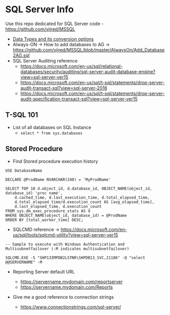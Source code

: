 SQL Server Info
===============

Use this repo dedicated for SQL Server code - https://github.com/vijred/MSSQL 


* [Data Types and its conversion options](https://docs.microsoft.com/en-us/sql/t-sql/functions/cast-and-convert-transact-sql?view=sql-server-ver15)
* Always-ON -> How to add databases to AG -> https://github.com/vijred/MSSQL/blob/master/AlwaysOn/Add_Database2AG.sql 
* SQL Server Auditing reference
    - https://docs.microsoft.com/en-us/sql/relational-databases/security/auditing/sql-server-audit-database-engine?view=sql-server-ver15
    - https://docs.microsoft.com/en-us/sql/t-sql/statements/drop-server-audit-transact-sql?view=sql-server-2016
    - https://docs.microsoft.com/en-us/sql/t-sql/statements/drop-server-audit-specification-transact-sql?view=sql-server-ver15



T-SQL 101
---------
* List of all databases on SQL Instance
    - `select * from sys.databases`


Stored Procedure
---------
* Find Stored procedure execution history 
```
USE DatabaseName

DECLARE @ProdName NVARCHAR(240) = 'MyProdName'

SELECT TOP 10 d.object_id, d.database_id, OBJECT_NAME(object_id, database_id) 'proc name',   
    d.cached_time, d.last_execution_time, d.total_elapsed_time,  
    d.total_elapsed_time/d.execution_count AS [avg_elapsed_time],  
    d.last_elapsed_time, d.execution_count  
FROM sys.dm_exec_procedure_stats AS d  
WHERE OBJECT_NAME(object_id, database_id) = @ProdName
ORDER BY [total_worker_time] DESC;  
``` 


* SQLCMD reference -> https://docs.microsoft.com/en-us/sql/tools/sqlcmd-utility?view=sql-server-ver15
```
-- Sample to execute with Windows Authentication and Multisubnetfailover (-M indicates multisubnetfailover)

SQLCMD.EXE -S "SHP13IMPDB2LSTNR\SHPDB13_SVC,21186" -Q "select @@SERVERNAME" -M 

```

* Reporting Server default URL
    - https://servername.mydomain.com/reportserver
    - https://servername.mydomain.com/Reports


* Give me a good reference to connection strings
    -   https://www.connectionstrings.com/sql-server/
